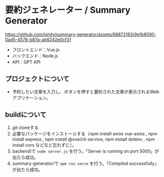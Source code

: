 # 要約ジェネレーター / Summary Generator

https://github.com/ishity/summary-generator/assets/88872183/9efb8590-0ad5-4578-b87a-ab6242e0cf31

- フロントエンド：Vue.js
- バックエンド：Node.js
- API：GPT API

## プロジェクトについて

- 予約したい文章を入力し、ボタンを押すと要約された文章が表示されるWebアプリケーション。

## buildについて

1. git cloneする
2. 必要なパッケージをインストールする（npm install axios vue-axios , npm install express , npm install @vue/cli-service, npm install dotenv , npm install cors などなど忘れずに）。
3. backend/で ```node server.js``` を行う。「Server is running on port 5000」が出たら成功。
4. summary-generator/で ```npm run serve``` を行う。「Compiled successfully」が出たら成功。 
